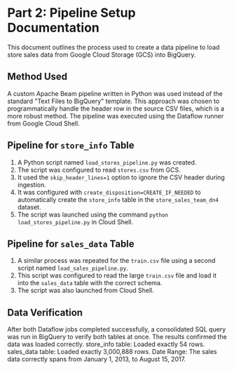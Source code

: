 # Part 2: Pipeline Setup Documentation

This document outlines the process used to create a data pipeline to load store sales data from Google Cloud Storage (GCS) into BigQuery.

## Method Used

A custom Apache Beam pipeline written in Python was used instead of the standard "Text Files to BigQuery" template. This approach was chosen to programmatically handle the header row in the source CSV files, which is a more robust method. The pipeline was executed using the Dataflow runner from Google Cloud Shell.

## Pipeline for `store_info` Table

1.  A Python script named `load_stores_pipeline.py` was created.
2.  The script was configured to read `stores.csv` from GCS.
3.  It used the `skip_header_lines=1` option to ignore the CSV header during ingestion.
4.  It was configured with `create_disposition=CREATE_IF_NEEDED` to automatically create the `store_info` table in the `store_sales_team_dn4` dataset.
5.  The script was launched using the command `python load_stores_pipeline.py` in Cloud Shell.

## Pipeline for `sales_data` Table

1.  A similar process was repeated for the `train.csv` file using a second script named `load_sales_pipeline.py`.
2.  This script was configured to read the large `train.csv` file and load it into the `sales_data` table with the correct schema.
3.  The script was also launched from Cloud Shell.

## Data Verification

After both Dataflow jobs completed successfully, a consolidated SQL query was run in BigQuery to verify both tables at once. The results confirmed the data was loaded correctly.
store_info table: Loaded exactly 54 rows.
sales_data table: Loaded exactly 3,000,888 rows.
Date Range: The sales data correctly spans from January 1, 2013, to August 15, 2017.